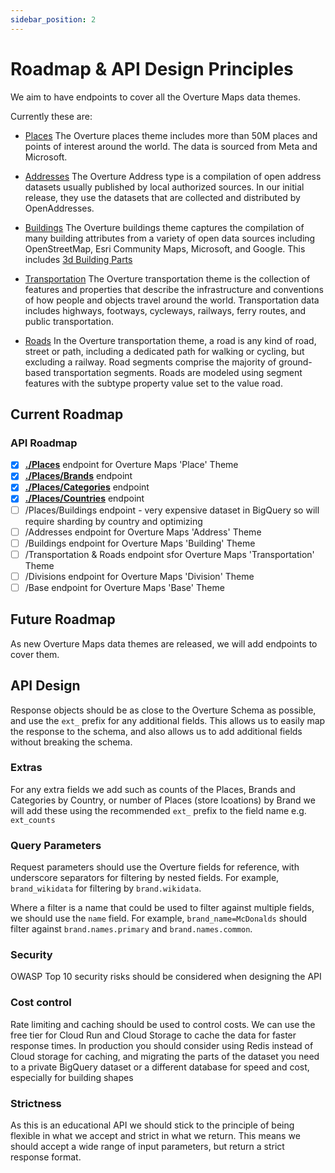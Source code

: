 ```yaml
---
sidebar_position: 2
---
```


# Roadmap & API Design Principles

We aim to have endpoints to cover all the Overture Maps data themes.

Currently these are:
- [Places](https://docs.overturemaps.org/schema/concepts/by-theme/places/) The Overture places theme includes more than 50M places and points of interest around the world. The data is sourced from Meta and Microsoft.
- [Addresses](https://docs.overturemaps.org/schema/reference/addresses/address/) The Overture Address type is a compilation of open address datasets usually published by local authorized sources. In our initial release, they use the datasets that are collected and distributed by OpenAddresses.
- [Buildings](https://docs.overturemaps.org/schema/concepts/by-theme/buildings/) The Overture buildings theme captures the compilation of many building attributes from a variety of open data sources including OpenStreetMap, Esri Community Maps, Microsoft, and Google. This includes [3d Building Parts](https://docs.overturemaps.org/schema/concepts/by-theme/buildings/3d_buildings/)

- [Transportation](https://docs.overturemaps.org/schema/concepts/by-theme/transportation/) The Overture transportation theme is the collection of features and properties that describe the infrastructure and conventions of how people and objects travel around the world. Transportation data includes highways, footways, cycleways, railways, ferry routes, and public transportation.
- [Roads](https://docs.overturemaps.org/schema/concepts/by-theme/transportation/roads/) In the Overture transportation theme, a road is any kind of road, street or path, including a dedicated path for walking or cycling, but excluding a railway. Road segments comprise the majority of ground-based transportation segments. Roads are modeled using segment features with the subtype property value set to the value road.

## Current Roadmap

### API Roadmap

- [x] **[./Places](./api-endpoints/places)** endpoint for Overture Maps 'Place' Theme
- [x] **[./Places/Brands](./api-endpoints/places-brands)**  endpoint
- [x] **[./Places/Categories](./api-endpoints/places-categories)** endpoint
- [x] **[./Places/Countries](./api-endpoints/places-countries)** endpoint
- [ ] /Places/Buildings endpoint - very expensive dataset in BigQuery so will require sharding by country and optimizing
- [ ] /Addresses endpoint for Overture Maps 'Address' Theme
- [ ] /Buildings endpoint for Overture Maps 'Building' Theme
- [ ] /Transportation & Roads endpoint sfor Overture Maps 'Transportation' Theme
- [ ] /Divisions endpoint for Overture Maps 'Division' Theme
- [ ] /Base endpoint for Overture Maps 'Base' Theme

## Future Roadmap

As new Overture Maps data themes are released, we will add endpoints to cover them.

## API Design

Response objects should be as close to the Overture Schema as possible, and use the `ext_` prefix for any additional fields. This allows us to easily map the response to the schema, and also allows us to add additional fields without breaking the schema.

### Extras

For any extra fields we add such as counts of the Places, Brands and Categories by Country, or number of Places (store lcoations) by Brand we will add these using the recommended `ext_` prefix to the field name e.g. `ext_counts`

### Query Parameters

Request parameters should use the Overture fields for reference, with underscore separators for filtering by nested fields. For example, `brand_wikidata` for filtering by `brand.wikidata`.

Where a filter is a name that could be used to filter against multiple fields, we should use the `name` field. For example, `brand_name=McDonalds` should filter against `brand.names.primary` and `brand.names.common`.

### Security

OWASP Top 10 security risks should be considered when designing the API

### Cost control

Rate limiting and caching should be used to control costs. We can use the free tier for Cloud Run and Cloud Storage to cache the data for faster response times. In production you should consider using Redis instead of Cloud storage for caching, and migrating the parts of the dataset you need to a private BigQuery dataset or a different database for speed and cost, especially for building shapes

### Strictness

As this is an educational API we should stick to the principle of being flexible in what we accept and strict in what we return. This means we should accept a wide range of input parameters, but return a strict response format.
